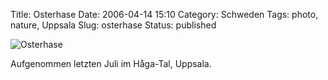 Title: Osterhase
Date: 2006-04-14 15:10
Category: Schweden
Tags: photo, nature, Uppsala
Slug: osterhase
Status: published

![Osterhase](/pic/paskhare.jpg)

Aufgenommen letzten Juli im Håga-Tal, Uppsala.

